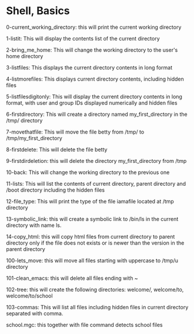 <h1> Shell, Basics </h1>


0-current_working_directory: this will print the current working directory

1-listit: This will display the contents list of the current directory

2-bring_me_home: This will change the working directory to the user's home directory

3-listfiles: This displays the current directory contents in long format

4-listmorefiles: This displays current directory contents, including hidden files

5-listfilesdigitonly: This will display the current directory contents in long format, with user and group IDs displayed numerically and hidden files

6-firstdirectory: This will create a directory named my_first_directory in the /tmp/ directory

7-movethatfile: This will move the file betty from /tmp/ to /tmp/my_first_directory

8-firstdelete: This will delete the file betty

9-firstdirdeletion: this will delete the directory my_first_directory from /tmp

10-back: This will change the working directory to the previous one

11-lists: This will list the contents of current directory, parent directory and /boot directory including the hidden files

12-file_type: This will print the type of the file iamafile located at /tmp directory

13-symbolic_link: this will create a symbolic link to /bin/ls in the current directory with name ls.

14-copy_html: this will copy html files from current directory to parent directory only if the file does not exists or is newer than the version in the parent directory

100-lets_move: this will move all files starting with uppercase to /tmp/u directory

101-clean_emacs: this will delete all files ending with ~

102-tree: this will create the following directories: welcome/, welcome/to, welcome/to/school

103-commas: This will list all files including hidden files in current directory separated with comma.

school.mgc: this together with file command detects school files

